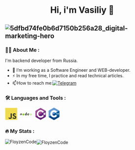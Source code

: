 <h1 align="center">Hi, i'm Vasiliy 👋</h1>

![5dfbd74fe0b6d7150b256a28_digital-marketing-hero](https://user-images.githubusercontent.com/107361187/230791166-675fa676-d730-4d59-9cd8-0ebf68fa681d.gif)
---
### :man_technologist: About Me :
I'm backend developer from Russia.
- :telescope: I’m working as a Software Engineer and WEB-developer.
- :zap: In my free time, I practice and read technical articles.
- :mailbox:How to reach me:[![Telegram](https://img.shields.io/badge/-Telegram-0088CC?style=flat-square&logo=Telegram&logoColor=white&link=https://t.me/floyz_g)](https://t.me/floyz_g)

### :hammer_and_wrench: Languages and Tools :
<div>
  <img src="https://github.com/devicons/devicon/blob/master/icons/javascript/javascript-original.svg" title="JavaScript" alt="JavaScript" width="40" height="40"/>&nbsp;
  <img src="https://github.com/devicons/devicon/blob/master/icons/nodejs/nodejs-original-wordmark.svg" title="NodeJS" alt="NodeJS" width="40" height="40"/>&nbsp;
  <img src="https://raw.githubusercontent.com/devicons/devicon/1119b9f84c0290e0f0b38982099a2bd027a48bf1/icons/csharp/csharp-original.svg" height="40" width="40">  
  <img src="https://raw.githubusercontent.com/devicons/devicon/1119b9f84c0290e0f0b38982099a2bd027a48bf1/icons/cplusplus/cplusplus-original.svg" height="40" width="40">
  
</div>

### :fire: My Stats :
<p><img align="left" src="https://github-readme-streak-stats.herokuapp.com/?user=FloyzenCode&" alt="FloyzenCode" /></p>
<p><img align="center" src="https://github-readme-stats.vercel.app/api/top-langs?username=FloyzenCode&show_icons=true&locale=en&layout=compact" alt="FloyzenCode" /></p>

